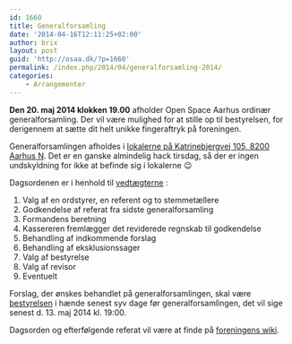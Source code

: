 ```yaml
---
id: 1660
title: Generalforsamling
date: '2014-04-16T12:11:25+02:00'
author: brix
layout: post
guid: 'http://osaa.dk/?p=1660'
permalink: /index.php/2014/04/generalforsamling-2014/
categories:
    - Arrangementer
---
```


**Den 20. maj 2014 klokken 19.00** afholder Open Space Aarhus ordinær generalforsamling. Der vil være mulighed for at stille op til bestyrelsen, for derigennem at sætte dit helt unikke fingeraftryk på foreningen.

Generalforsamlingen afholdes i [lokalerne på Katrinebjergvej 105, 8200 Aarhus N](http://find.osaa.dk/). Det er en ganske almindelig hack tirsdag, så der er ingen undskyldning for ikke at befinde sig i lokalerne 😉

Dagsordenen er i henhold til [vedtægterne](https://www.osaa.dk//about/vedt%C3%A6gter/) :

1. Valg af en ordstyrer, en referent og to stemmetællere
2. Godkendelse af referat fra sidste generalforsamling
3. Formandens beretning
4. Kassereren fremlægger det reviderede regnskab til godkendelse
5. Behandling af indkommende forslag
6. Behandling af eksklusionssager
7. Valg af bestyrelse
8. Valg af revisor
9. Eventuelt

Forslag, der ønskes behandlet på generalforsamlingen, skal være [bestyrelsen](mailto:bestyrelsen@osaa.dk) i hænde senest syv dage før generalforsamlingen, det vil sige senest d. 13. maj 2014 kl. 19:00.

Dagsorden og efterfølgende referat vil være at finde på [foreningens wiki](https://www.osaa.dk//wiki/index.php/Referat20140520).
